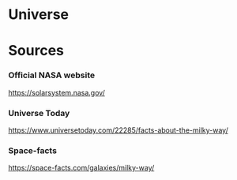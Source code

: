 # Universe



# Sources
### Official NASA website
https://solarsystem.nasa.gov/
### Universe Today
https://www.universetoday.com/22285/facts-about-the-milky-way/
### Space-facts
https://space-facts.com/galaxies/milky-way/
